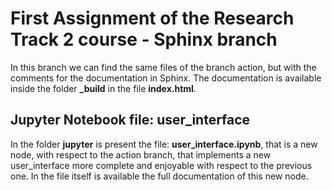 # First Assignment of the Research Track 2 course - Sphinx branch

In this branch we can find the same files of the branch action, but with the comments for the documentation in Sphinx. The documentation is available inside the folder **_build** in the file **index.html**.

## Jupyter Notebook file: user_interface

In the folder **jupyter** is present the file: **user_interface.ipynb**, that is a new node, with respect to the action branch, that implements a new user_interface more complete and enjoyable with respect to the previous one.
In the file itself is available the full documentation of this new node.
